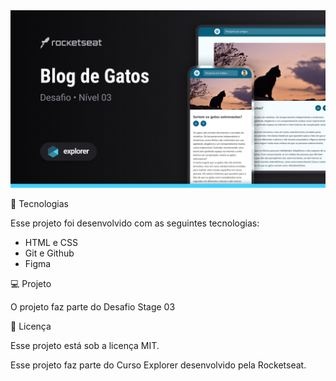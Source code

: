 <img src="./assets/preview.jpg">
<p>🚀 Tecnologias </p>
<p>Esse projeto foi desenvolvido com as seguintes tecnologias:</p>
<ul>
<li>HTML e CSS</li>
<li>Git e Github</li>
<li>Figma</li>
</ul>

<p>💻 Projeto</p>
<p>O projeto faz parte do Desafio Stage 03</p>

<p>📝 Licença</p>
<p>Esse projeto está sob a licença MIT.</p>

<p>Esse projeto faz parte do Curso Explorer desenvolvido pela Rocketseat.</p>
